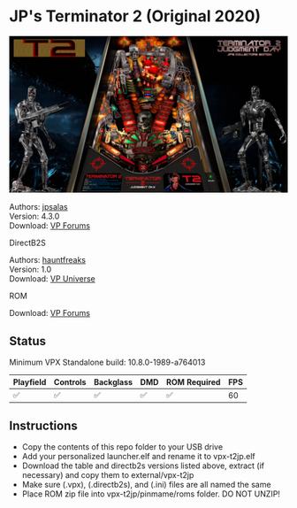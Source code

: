 # JP's Terminator 2 (Original 2020)

![Table Preview](../../images/vpx-jps-terminator-preview.jpg)

Authors: [jpsalas](https://www.vpforums.org/index.php?showuser=277)  
Version: 4.3.0  
Download: [VP Forums](https://www.vpforums.org/index.php?app=downloads&showfile=15249)

DirectB2S

Authors: [hauntfreaks](https://vpuniverse.com/profile/5216-hauntfreaks/)  
Version: 1.0  
Download: [VP Universe](https://vpuniverse.com/files/file/12599-terminator-2-williams-1991-b2s-with-full-dmd/)

ROM

Download: [VP Forums](https://www.vpforums.org/index.php?app=downloads&showfile=7318)

## Status 

Minimum VPX Standalone build: 10.8.0-1989-a764013

| Playfield | Controls | Backglass | DMD | ROM Required | FPS | 
|-----------|----------|-----------|-----|--------------|-----|
| :white_check_mark: | :white_check_mark: | :white_check_mark: | :white_check_mark: | :white_check_mark: | 60 |

## Instructions

- Copy the contents of this repo folder to your USB drive
- Add your personalized launcher.elf and rename it to vpx-t2jp.elf
- Download the table and directb2s versions listed above, extract (if necessary) and copy them to external/vpx-t2jp
- Make sure (.vpx), (.directb2s), and (.ini) files are all named the same
- Place ROM zip file into vpx-t2jp/pinmame/roms folder. DO NOT UNZIP!
